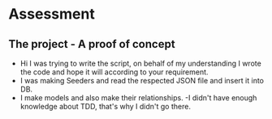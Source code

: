 # Assessment

## The project - A proof of concept

- Hi I was trying to write the script, on behalf of my understanding I wrote the code and hope it will according to your requirement.
- I was making Seeders and read the respected JSON file and insert it into DB.
- I make models and also make their relationships.
-I didn't have enough knowledge about TDD, that's why I didn't go there.
